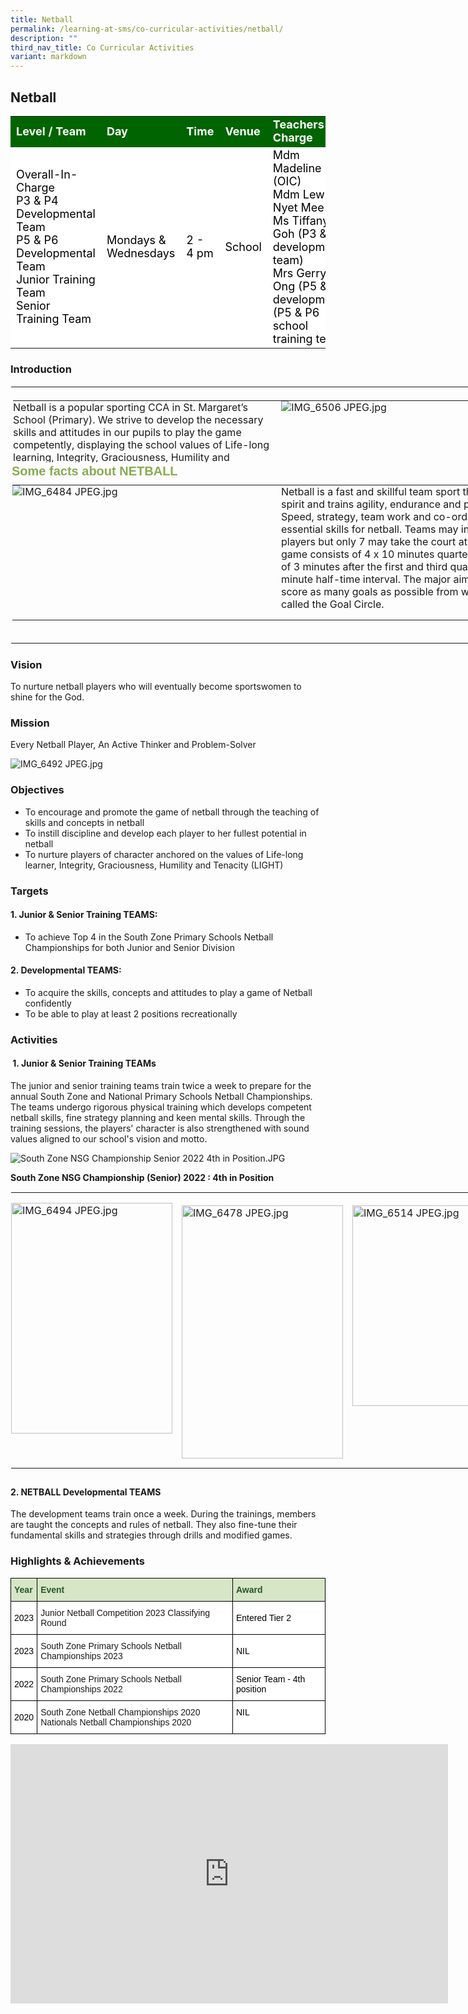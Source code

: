 ```yaml
---
title: Netball
permalink: /learning-at-sms/co-curricular-activities/netball/
description: ""
third_nav_title: Co Curricular Activities
variant: markdown
---
```

## Netball

<table>
<tbody>
	<tr style="background-color:darkgreen;color:white;font-size:18px"><td><b>Level / Team</b></td>
<td><b>Day</b></td>
	<td><b>Time</b></td>
	<td><b>Venue</b></td>
	<td><b>Teachers-In-Charge</b></td>
</tr>
	<tr style="background-color:white;color:black;font-size:18px">
<td>Overall-In-Charge<br>P3 &amp; P4 Developmental Team<br>P5 &amp; P6 Developmental Team<br>Junior Training Team<br>Senior Training Team</td>
		<td>Mondays &amp; Wednesdays</td>
		<td>2 - 4 pm</td>
	<td>School</td>
	<td>Mdm Madeline Koo (OIC)<br>Mdm Lew Nyet Mee<br>Ms Tiffany Goh (P3 &amp; P6 developmental team)<br>Mrs Gerry Ong (P5 &amp; P6 development)<br>(P5 &amp; P6 school training team)<br></td>
</tr>
</tbody></table>

### Introduction

<table border="1" class="ives_tab_kosong" style="margin: 0px; outline: 0px; padding: 0px; border-collapse: collapse; border: 1px solid transparent; table-layout: fixed; text-align: justify; width: 907.218px;"><tbody style="margin: 0px; outline: 0px; padding: 0px;"><tr style="margin: 0px; outline: 0px; padding: 0px;"><td style="margin: 0px; outline: 0px; padding: 0px 15px 15px 0px; vertical-align: top; width: 907px;"><br style="margin: 0px; outline: 0px; padding: 0px;"><table class="ive_eobj_center ives_tab_kosong" style="margin: auto; outline: 0px; padding: 0px; border-collapse: collapse; clear: both; border: 1px solid transparent; table-layout: fixed; width: 883.222px; height: 101px;"><tbody style="margin: 0px; outline: 0px; padding: 0px;"><tr style="margin: 0px; outline: 0px; padding: 0px;"><td style="margin: 0px; outline: 0px; padding: 0px 15px 15px 0px; vertical-align: top; width: 429px;">Netball is a popular sporting CCA in St. Margaret’s School (Primary). We strive to develop the necessary skills and attitudes in our pupils to play the game competently, displaying the school values of Life-long learning, Integrity, Graciousness, Humility and Tenacity (LIGHT).</td><td style="margin: 0px; outline: 0px; padding: 0px 15px 15px 0px; vertical-align: top; width: 454px;"><img src="/images/IMG6506.jpg" alt="IMG_6506 JPEG.jpg" class="ive_eobj_center" style="margin: auto; outline: 0px; padding: 0px; border: none; max-width: 100%; clear: both; display: block;"></td></tr></tbody></table><h3 style="margin: 0px 0px 8px; outline: 0px; padding: 0px; min-height: 1em; color: rgb(134, 172, 81); font-size: 20px; font-family: Oswald, sans-serif; font-weight: 700; line-height: 26px; text-align: left;">Some facts about NETBALL</h3><table class="ive_eobj_center ives_tab_kosong" style="margin: auto; outline: 0px; padding: 0px; border-collapse: collapse; clear: both; border: 1px solid transparent; table-layout: fixed; width: 885.222px;"><tbody style="margin: 0px; outline: 0px; padding: 0px;"><tr style="margin: 0px; outline: 0px; padding: 0px;"><td style="margin: 0px; outline: 0px; padding: 0px 15px 15px 0px; vertical-align: top; width: 431px;"><img src="/images/CCAs/Netball/netball_1.jpg" alt="IMG_6484 JPEG.jpg" class="ive_eobj_center" style="margin: auto; outline: 0px; padding: 0px; border: none; max-width: 100%; clear: both; display: block;"></td><td style="margin: 0px; outline: 0px; padding: 0px 15px 15px 0px; vertical-align: top; width: 454px;">Netball is a fast and skillful team sport that fosters team-spirit and trains agility, endurance and perseverance. Speed, strategy, team work and co-ordination are essential skills for netball. Teams may include up to 12 players but only 7 may take the court at any one time. A game consists of 4 x 10 minutes quarters with an interval of 3 minutes after the first and third quarters and a 5-minute half-time interval. The major aim of the game is to score as many goals as possible from within an area called the Goal Circle.</td></tr></tbody></table><br style="margin: 0px; outline: 0px; padding: 0px;"></td><td style="margin: 0px; outline: 0px; padding: 0px 15px 15px 0px; vertical-align: top; width: 0px;"><br style="margin: 0px; outline: 0px; padding: 0px;"><br style="margin: 0px; outline: 0px; padding: 0px;"><br style="margin: 0px; outline: 0px; padding: 0px;"><br style="margin: 0px; outline: 0px; padding: 0px;"><br style="margin: 0px; outline: 0px; padding: 0px;"></td></tr></tbody></table>

### Vision


To nurture netball players who will eventually become sportswomen to shine for the God.  

  

### Mission


Every Netball Player, An Active Thinker and Problem-Solver

![IMG_6492 JPEG.jpg](/images/IMG6492.jpg)

### Objectives


*   To encourage and promote the game of netball through the teaching of skills and concepts in netball
*   To instill discipline and develop each player to her fullest potential in netball
*   To nurture players of character anchored on the values of Life-long learner, Integrity, Graciousness, Humility and Tenacity (LIGHT)

  

### Targets


#### 1. Junior &amp; Senior Training TEAMS:

*   To achieve Top 4 in the South Zone Primary Schools Netball Championships for both Junior and Senior Division

  

#### 2. Developmental TEAMS:

*   To acquire the skills, concepts and attitudes to play a game of Netball confidently
*   To be able to play at least 2 positions recreationally

  

### Activities&nbsp;


#### &nbsp;1. Junior &amp; Senior Training TEAMs

The junior and senior training teams train twice a week to prepare for the annual South Zone and National Primary Schools Netball Championships. The teams undergo rigorous physical training which develops competent netball skills, fine strategy planning and keen mental skills. Through the training sessions, the players' character is also strengthened with sound values aligned to our school's vision and motto.

  

![South Zone NSG Championship Senior 2022 4th in Position.JPG](/images/South%20Zone%20NSG%20Championship%20Senior%202022%204th%20in%20Position.jpg)

**South Zone NSG Championship (Senior) 2022 : 4th in Position**

  

<table class="ive_eobj_center ives_tab_kosong" style="margin: auto; outline: 0px; padding: 0px; border-collapse: collapse; clear: both; border: 1px solid transparent; table-layout: fixed; width: 768.53px; height: 452px;"><tbody style="margin: 0px; outline: 0px; padding: 0px;"><tr style="margin: 0px; outline: 0px; padding: 0px;"><td style="margin: 0px; outline: 0px; padding: 0px 15px 15px 0px; vertical-align: top; width: 264px;"><img id="ive_eobj_carrier" src="https://stmargaretspri-moe-edu-sg-admin.cwp.sg/pix/spacer.gif" width="16" style="margin: 0px; outline: 0px; padding: 0px; border: none; max-width: 100%;"><img src="/images/IMG6494.jpg" alt="IMG_6494 JPEG.jpg" class="ive_eobj_center" style="margin: auto; outline: 0px; padding: 0px; border: none; max-width: 100%; clear: both; display: block; width: 258px; height: 369px;"><br style="margin: 0px; outline: 0px; padding: 0px;"></td><td style="margin: 0px; outline: 0px; padding: 0px 15px 15px 0px; vertical-align: top; width: 254px;"><br style="margin: 0px; outline: 0px; padding: 0px;"><img src="/images/IMG6478.jpg" alt="IMG_6478 JPEG.jpg" class="ive_eobj_center" style="margin: auto; outline: 0px; padding: 0px; border: none; max-width: 100%; clear: both; display: block; width: 258px; height: 405px;"></td><td style="margin: 0px; outline: 0px; padding: 0px 15px 15px 0px; vertical-align: top; width: 250px;"><br style="margin: 0px; outline: 0px; padding: 0px;"><img src="/images/IMG6514.jpg" alt="IMG_6514 JPEG.jpg" class="ive_eobj_center" style="margin: auto; outline: 0px; padding: 0px; border: none; max-width: 100%; clear: both; display: block; width: 245px; height: 321px;"></td></tr></tbody></table>

  


#### 2\. NETBALL Developmental TEAMS

The development teams train once a week. During the trainings, members are taught the concepts and rules of netball. They also fine-tune their fundamental skills and strategies through drills and modified games.

  

### Highlights &amp; Achievements
<style type="text/css">
.tg  {border-collapse:collapse;border-spacing:0;}
.tg td{border-color:black;border-style:solid;border-width:1px;font-family:Arial, sans-serif;font-size:14px;
  overflow:hidden;padding:10px 5px;word-break:normal;}
.tg th{border-color:black;border-style:solid;border-width:1px;font-family:Arial, sans-serif;font-size:14px;
  font-weight:normal;overflow:hidden;padding:10px 5px;word-break:normal;}
.tg .tg-bzhr{background-color:#D6E6C7;color:#2A5629;font-weight:bold;text-align:left;vertical-align:middle}
.tg .tg-zr06{background-color:#FFF;text-align:left;vertical-align:middle}
.tg .tg-ktyi{background-color:#FFF;text-align:left;vertical-align:top}
</style>
<table class="tg">
<thead>
  <tr>
    <th class="tg-bzhr"><span style="font-weight:bold;color:#2A5629;background-color:#D6E6C7">Year</span></th>
    <th class="tg-bzhr"><span style="font-weight:bold;color:#2A5629;background-color:#D6E6C7">Event</span></th>
    <th class="tg-bzhr"><span style="font-weight:bold;color:#2A5629;background-color:#D6E6C7">Award</span></th>
  </tr>
</thead>
<tbody>
	 <tr>
    <td class="tg-zr06"><span style="color:#000;background-color:#FFF"> 2023</span></td>
    <td class="tg-ktyi">Junior Netball Competition 2023 Classifying Round</td>
    <td class="tg-zr06"><span style="color:#000;background-color:#FFF">Entered Tier 2</span></td>
  </tr>
  <tr>
    <td class="tg-zr06"><span style="color:#000;background-color:#FFF"> 2023</span></td>
    <td class="tg-ktyi">South Zone Primary Schools Netball Championships 2023</td>
    <td class="tg-zr06"><span style="color:#000;background-color:#FFF">NIL</span></td>
  </tr>
	<tr>
    <td class="tg-zr06"><span style="color:#000;background-color:#FFF"> 2022</span></td>
    <td class="tg-ktyi">South Zone Primary Schools Netball Championships 2022</td>
    <td class="tg-zr06"><span style="color:#000;background-color:#FFF"> Senior Team - 4th position</span></td>
  </tr>
  <tr>
    <td class="tg-zr06"><span style="color:#000;background-color:#FFF">2020</span></td>
    <td class="tg-ktyi">South Zone Netball Championships 2020<br>Nationals Netball Championships 2020</td>
    <td class="tg-ktyi"><span style="font-weight:400;color:#000">NIL</span><br></td>
	</tr>
</tbody>
</table>

<center>
<iframe width="700" height="415" src="https://www.youtube.com/embed/wqqZFSwGBB8" title="YouTube video player" frameborder="0" allow="accelerometer; autoplay; clipboard-write; encrypted-media; gyroscope; picture-in-picture; web-share" allowfullscreen=""></iframe></center>